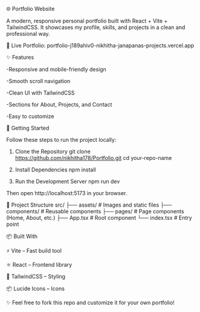 🌐 Portfolio Website

A modern, responsive personal portfolio built with React + Vite + TailwindCSS.
It showcases my profile, skills, and projects in a clean and professional way.

🔗 Live Portfolio: portfolio-j189ahiv0-nikhitha-janapanas-projects.vercel.app

✨ Features

-Responsive and mobile-friendly design

-Smooth scroll navigation

-Clean UI with TailwindCSS

-Sections for About, Projects, and Contact

-Easy to customize

🚀 Getting Started

Follow these steps to run the project locally:

1. Clone the Repository
git clone https://github.com/nikhitha178/Portfolio.git
cd your-repo-name

2. Install Dependencies
npm install

3. Run the Development Server
npm run dev


Then open http://localhost:5173
 in your browser.

📂 Project Structure
src/
 ├── assets/          # Images and static files
 ├── components/      # Reusable components
 ├── pages/           # Page components (Home, About, etc.)
 ├── App.tsx          # Root component
 └── index.tsx        # Entry point

📦 Built With

⚡ Vite
 – Fast build tool

⚛️ React
 – Frontend library

🎨 TailwindCSS
 – Styling

📦 Lucide Icons
 – Icons

✨ Feel free to fork this repo and customize it for your own portfolio!



